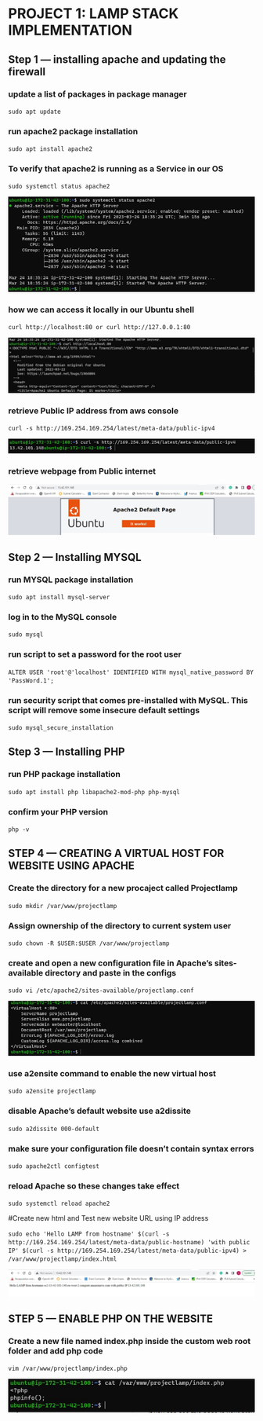 # PROJECT 1: LAMP STACK IMPLEMENTATION

## Step 1 — installing apache and updating the firewall

### update a list of packages in package manager

`sudo apt update` 

### run apache2 package installation

`sudo apt install apache2`

### To verify that apache2 is running as a Service in our OS

`sudo systemctl status apache2`

![Apache2 Status](./Images/apache2_status.JPG)

### how we can access it locally in our Ubuntu shell

`curl http://localhost:80
or
 curl http://127.0.0.1:80
 `

![curl page](./Images/curl.JPG)

### retrieve Public IP address from aws console

`curl -s http://169.254.169.254/latest/meta-data/public-ipv4`

![aws metadata](./Images/meta%20from%20console.JPG)

### retrieve webpage from Public internet 

![Web page](./Images/webpage.JPG)

## Step 2 — Installing MYSQL

### run MYSQL package installation

`sudo apt install mysql-server`

### log in to the MySQL console

`sudo mysql`

### run script to set a password for the root user

`ALTER USER 'root'@'localhost' IDENTIFIED WITH mysql_native_password BY 'PassWord.1';`

### run security script that comes pre-installed with MySQL. This script will remove some insecure default settings

`sudo mysql_secure_installation`

## Step 3 — Installing PHP

### run PHP package installation

`sudo apt install php libapache2-mod-php php-mysql`

### confirm your PHP version
`php -v`

## STEP 4 — CREATING A VIRTUAL HOST FOR WEBSITE USING APACHE

### Create the directory for a new procaject called Projectlamp

`sudo mkdir /var/www/projectlamp`

### Assign ownership of the directory to current system user

`sudo chown -R $USER:$USER /var/www/projectlamp`

### create and open a new configuration file in Apache’s sites-available directory and paste in the configs

`sudo vi /etc/apache2/sites-available/projectlamp.conf`

![apache conf](./Images/projectlampconf.JPG)

### use a2ensite command to enable the new virtual host

`sudo a2ensite projectlamp`

### disable Apache’s default website use a2dissite

`sudo a2dissite 000-default`

### make sure your configuration file doesn’t contain syntax errors

`sudo apache2ctl configtest`

### reload Apache so these changes take effect

`sudo systemctl reload apache2`

#Create new html and Test new website URL using IP address

`sudo echo 'Hello LAMP from hostname' $(curl -s http://169.254.169.254/latest/meta-data/public-hostname) 'with public IP' $(curl -s http://169.254.169.254/latest/meta-data/public-ipv4) > /var/www/projectlamp/index.html`

![Lamp web](./Images/lamp-web.JPG)

## STEP 5 — ENABLE PHP ON THE WEBSITE

### Create a new file named index.php inside the custom web root folder and add php code

`vim /var/www/projectlamp/index.php`

![php code](./Images/lamp%20php.JPG)